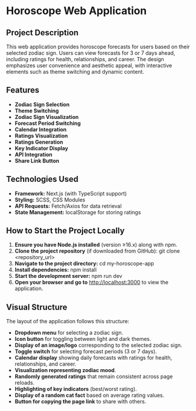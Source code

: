 # Horoscope Web Application

## Project Description

This web application provides horoscope forecasts for users based on their selected zodiac sign. Users can view forecasts for 3 or 7 days ahead, including ratings for health, relationships, and career. The design emphasizes user convenience and aesthetic appeal, with interactive elements such as theme switching and dynamic content.

## Features

- **Zodiac Sign Selection**
- **Theme Switching**
- **Zodiac Sign Visualization**
- **Forecast Period Switching**
- **Calendar Integration**
- **Ratings Visualization**
- **Ratings Generation**
- **Key Indicator Display**
- **API Integration**
- **Share Link Button**

## Technologies Used

- **Framework:** Next.js (with TypeScript support)
- **Styling:** SCSS, CSS Modules
- **API Requests:** Fetch/Axios for data retrieval
- **State Management:** localStorage for storing ratings

## How to Start the Project Locally

1. **Ensure you have Node.js installed** (version ≥16.x) along with npm.
2. **Clone the project repository** (if downloaded from GitHub):
git clone <repository_url>
3. **Navigate to the project directory:**
cd my-horoscope-app
4. **Install dependencies:**
npm install
5. **Start the development server:**
npm run dev
6. **Open your browser and go to** [http://localhost:3000](http://localhost:3000) to view the application.

## Visual Structure

The layout of the application follows this structure:

- **Dropdown menu** for selecting a zodiac sign.
- **Icon button** for toggling between light and dark themes.
- **Display of an image/logo** corresponding to the selected zodiac sign.
- **Toggle switch** for selecting forecast periods (3 or 7 days).
- **Calendar display** showing daily forecasts with ratings for health, relationships, and career.
- **Visualization representing zodiac mood**.
- **Randomly generated ratings** that remain consistent across page reloads.
- **Highlighting of key indicators** (best/worst rating).
- **Display of a random cat fact** based on average rating values.
- **Button for copying the page link** to share with others.
